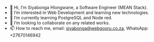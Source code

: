 - 👋 Hi, I’m Siyabonga Hlongwane, a Software Engineer (MEAN Stack).
- 👀 I’m interested in Web Development and learning new technologies.
- 🌱 I’m currently learning PostgreSQL and Node red.
- 💞️ I’m looking to collaborate on any related works.
- 📫 How to reach me, email: siyabonga@webgooru.co.za, WhatsApp: +27670146942

<!---
siyabongahlongwane/siyabongahlongwane is a ✨ special ✨ repository because its `README.md` (this file) appears on your GitHub profile.
You can click the Preview link to take a look at your changes.
--->
